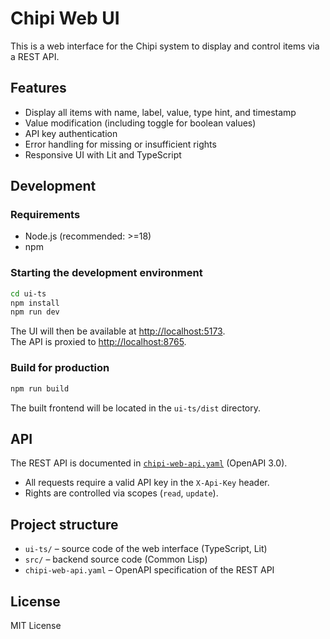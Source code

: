 # Chipi Web UI

This is a web interface for the Chipi system to display and control items via a REST API.

## Features

- Display all items with name, label, value, type hint, and timestamp
- Value modification (including toggle for boolean values)
- API key authentication
- Error handling for missing or insufficient rights
- Responsive UI with Lit and TypeScript

## Development

### Requirements

- Node.js (recommended: >=18)
- npm

### Starting the development environment

```sh
cd ui-ts
npm install
npm run dev
```

The UI will then be available at [http://localhost:5173](http://localhost:5173).  
The API is proxied to [http://localhost:8765](http://localhost:8765).

### Build for production

```sh
npm run build
```

The built frontend will be located in the `ui-ts/dist` directory.

## API

The REST API is documented in [`chipi-web-api.yaml`](chipi-web-api.yaml) (OpenAPI 3.0).

- All requests require a valid API key in the `X-Api-Key` header.
- Rights are controlled via scopes (`read`, `update`).

## Project structure

- `ui-ts/` – source code of the web interface (TypeScript, Lit)
- `src/` – backend source code (Common Lisp)
- `chipi-web-api.yaml` – OpenAPI specification of the REST API

## License

MIT License
